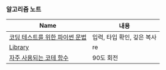 ### 알고리즘 노트

|      Name    |               내용                |
| ------------ | -------------------------------- |
| [코딩 테스트를 위한 파이썬 문법](https://github.com/songhee-lee/2023-python-coding-test/blob/main/%EC%95%8C%EA%B3%A0%EB%A6%AC%EC%A6%98%20%EB%85%B8%ED%8A%B8/%EC%BD%94%EB%94%A9%20%ED%85%8C%EC%8A%A4%ED%8A%B8%EB%A5%BC%20%EC%9C%84%ED%95%9C%20%ED%8C%8C%EC%9D%B4%EC%8D%AC%20%EB%AC%B8%EB%B2%95.md) | 입력, 타입 확인, 깊은 복사 |
| [Library](https://github.com/songhee-lee/2023-python-coding-test/blob/main/%EC%95%8C%EA%B3%A0%EB%A6%AC%EC%A6%98%20%EB%85%B8%ED%8A%B8/Library.md)  | re |
| [자주 사용되는 코테 함수](https://github.com/songhee-lee/2023-python-coding-test/blob/main/%EC%95%8C%EA%B3%A0%EB%A6%AC%EC%A6%98%20%EB%85%B8%ED%8A%B8/%EC%9E%90%EC%A3%BC%20%EC%82%AC%EC%9A%A9%EB%90%98%EB%8A%94%20%EC%BD%94%ED%85%8C%20%ED%95%A8%EC%88%98.md) | 90도 회전 |
